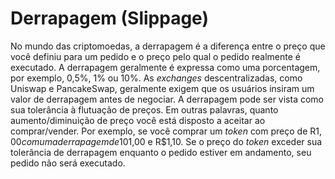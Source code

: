 # Derrapagem (Slippage)

No mundo das criptomoedas, a derrapagem é a diferença entre o preço que você definiu para um pedido e o preço pelo qual o pedido realmente é executado. A derrapagem geralmente é expressa como uma porcentagem, por exemplo, 0,5%, 1% ou 10%. As _exchanges_ descentralizadas, como Uniswap e PancakeSwap, geralmente exigem que os usuários insiram um valor de derrapagem antes de negociar. A derrapagem pode ser vista como sua tolerância à flutuação de preços. Em outras palavras, quanto aumento/diminuição de preço você está disposto a aceitar ao comprar/vender. Por exemplo, se você comprar um _token_ com preço de R$1,00 com uma derrapagem de 10%, isso significa que seus pedidos podem ser atendidos a preços entre R$1,00 e R$1,10. Se o preço do _token_ exceder sua tolerância de derrapagem enquanto o pedido estiver em andamento, seu pedido não será executado.